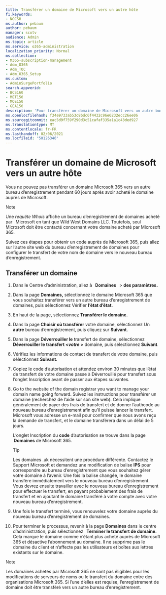 ```yaml
---
title: Transférer un domaine de Microsoft vers un autre hôte
f1.keywords:
- NOCSH
ms.author: pebaum
author: pebaum
manager: scotv
audience: Admin
ms.topic: article
ms.service: o365-administration
localization_priority: Normal
ms.collection:
- M365-subscription-management
- Adm_O365
- Adm_TOC
- Adm_O365_Setup
ms.custom:
- AdminSurgePortfolio
search.appverid:
- BCS160
- MET150
- MOE150
- GEA150
description: 'Pour transférer un domaine de Microsoft vers un autre bureau d’enregistrement, recherchez les étapes ci-après. '
ms.openlocfilehash: f34e9733ab53c8bdc6f4432c96e6232ecc26ee06
ms.sourcegitcommit: eac5d9f759f290d3c51cafaf335a1a1c43ded927
ms.translationtype: MT
ms.contentlocale: fr-FR
ms.lasthandoff: 02/06/2021
ms.locfileid: "50126346"
---
```

# <a name="transfer-a-domain-from-microsoft-to-another-host"></a>Transférer un domaine de Microsoft vers un autre hôte

Vous ne pouvez pas transférer un domaine Microsoft 365 vers un autre bureau d’enregistrement pendant 60 jours après avoir acheté le domaine auprès de Microsoft.

> [!NOTE]
> Une _requête Whois_ affiche un bureau d’enregistrement de domaines acheté par   Microsoft en tant que Wild West Domains LLC. Toutefois, seul Microsoft doit être contacté concernant votre domaine acheté par Microsoft 365.

Suivez ces étapes pour obtenir un code auprès de Microsoft 365, puis allez sur l’autre site web du bureau d’enregistrement de domaines pour configurer le transfert de votre nom de domaine vers le nouveau bureau d’enregistrement.

## <a name="transfer-a-domain"></a>Transférer un domaine

1. Dans le Centre d’administration, allez à   **Domaines**   >  **des paramètres.**

2. Dans la page **Domaines,** sélectionnez le domaine Microsoft 365 que vous souhaitez transférer vers un autre bureau d’enregistrement de domaines, puis sélectionnez Vérifier **l’état d’état.**

3. En haut de la page, sélectionnez **Transférer le domaine.**

4. Dans la page **Choisir où transférer** votre domaine, sélectionnez Un **autre** bureau d’enregistrement, puis cliquez sur **Suivant**.

5. Dans la page **Déverrouiller le** transfert de domaine, sélectionnez **Déverrouiller le transfert <_votre_ >** domaine, puis sélectionnez **Suivant**.

6. Vérifiez les informations de contact de transfert de votre domaine, puis sélectionnez **Suivant.**

7. Copiez le code d’autorisation et attendez environ 30 minutes que  l’état de transfert de votre domaine passe à Déverrouillé pour transfert sous l’onglet Inscription avant de passer aux étapes suivantes. 

8. Go to the website of the domain registrar you want to manage your domain name going forward. Suivez les instructions pour transférer un domaine (recherchez de l’aide sur son site web). Cela implique généralement de payer des frais de transfert et de donner l’authcode au nouveau bureau d’enregistrement afin qu’il puisse lancer le transfert. Microsoft vous adresse un e-mail pour confirmer que nous avons reçu la demande de transfert, et le domaine transférera dans un délai de 5 jours.

    L’onglet Inscription du **code** d’autorisation se trouve dans la page  **Domaines** de Microsoft 365.
    
    > [!TIP]
    > Les domaines .uk nécessitent une procédure différente. Contactez le Support Microsoft et demandez une modification de balise **IPS** pour correspondre au bureau d’enregistrement que vous souhaitez gérer votre domaine à l’avenir. Une fois la balise changée, le domaine transfère immédiatement vers le nouveau bureau d’enregistrement. Vous devrez ensuite travailler avec le nouveau bureau d’enregistrement pour effectuer le transfert, en payant probablement des frais de transfert et en ajoutant le domaine transféré à votre compte avec votre nouveau bureau d’enregistrement.

9. Une fois le transfert terminé, vous renouvelez votre domaine auprès du nouveau bureau d’enregistrement de domaines.

10. Pour terminer le processus, revenir à la page **Domaines** dans le centre d’administration, puis sélectionnez   **Terminer le transfert de domaine.** Cela marque le domaine comme n’étant plus acheté auprès de Microsoft 365 et désactive l’abonnement au domaine. Il ne supprime pas le domaine du client et n’affecte pas les utilisateurs et boîtes aux lettres existants sur le domaine.

> [!NOTE]
> Les domaines achetés par Microsoft 365 ne sont pas éligibles pour les modifications de serveurs de noms ou le transfert du domaine entre des organisations Microsoft 365. Si l’une d’elles est requise, l’enregistrement de domaine doit être transféré vers un autre bureau d’enregistrement.
